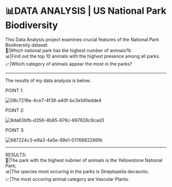 # 📊DATA ANALYSIS | US National Park Biodiversity
This Data Analysis project examines crucial features of the National Park Biodiversity dataset:<br>
  🦁|Which national park has the highest number of animals?b<br>
  📊|Find out the top 10 animals with the highest presence among all parks.<br>
  📈|Which category of animals appear the most in the parks?
  

<hr>

The results of my data analysis is below.

POINT 1:

![08c7216e-4ce7-4f39-a40f-bc3e1d0edde4](https://github.com/user-attachments/assets/4554588b-f31c-4364-a381-6bbec3d3fb2c)

POINT 2:

![8da63bfb-d356-4b65-876c-697626c8cad3](https://github.com/user-attachments/assets/1be3dfe8-6eee-4a77-be54-5319a87454db)

POINT 3:

![687224c3-e9a3-4a5e-99e1-0176662266fb](https://github.com/user-attachments/assets/a3fb2a80-e034-4723-a344-3d942cbb7866)

<hr>

RESULTS:<br>
  🦁|The park with the highest nubmer of animals is the Yellowstone National Park;<br>
  📊|The species most occuring in the parks is Streptopelia decaocto;<br>
  📈|The most occuring animal category are Vascular Plants.
